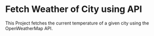 # Fetch Weather of City using API
This Project fetches the current temperature of a given city using the OpenWeatherMap API. 
